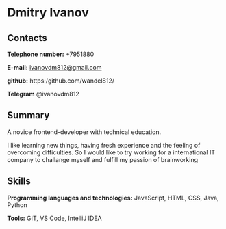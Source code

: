 # Dmitry Ivanov

## Contacts
**Telephone number:** +7951880

**E-mail:** ivanovdm812@gmail.com

**github:** https:/github.com/wandel812/

**Telegram** @ivanovdm812

## Summary
A novice frontend-developer with technical education.

I like learning new things, having fresh experience and the feeling of overcoming difficulties. 
So I would like to try working for a international IT company to challange myself and fulfill my passion of brainworking

## Skills 
**Programming languages and technologies:** JavaScript, HTML, CSS, Java, Python

**Tools:** GIT, VS Code, IntelliJ IDEA